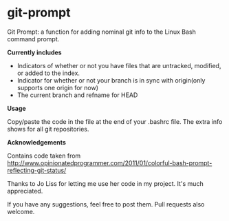 # git-prompt

Git Prompt: a function for adding nominal git info to the Linux Bash command prompt.

**Currently includes**

- Indicators of whether or not you have files that are untracked, modified, or added to the index.
- Indicator for whether or not your branch is in sync with origin(only supports one origin for now)
- The current branch and refname for HEAD

**Usage**

Copy/paste the code in the file at the end of your .bashrc file. The extra info shows for all git repositories.


**Acknowledgements**

Contains code taken from http://www.opinionatedprogrammer.com/2011/01/colorful-bash-prompt-reflecting-git-status/

Thanks to Jo Liss for letting me use her code in my project. It's much appreciated.


If you have any suggestions, feel free to post them. Pull requests also welcome.
